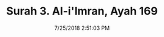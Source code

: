 ---
title       : "Surah 3. Al-i'Imran, Ayah 169"
date        : 7/25/2018 2:51:03 PM
draft       : false
type        : "quran"
layout      : "compare"
BookCode    : "CMP"
SurahNumber : "3"
AyahNumber  : "169"
TotalAyah   : "200"
---